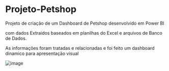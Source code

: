 # Projeto-Petshop
Projeto de criação de um  Dashboard de Petshop desenvolvido em Power BI 

com  dados Extraidos baseados em planilhas do Excel e arquivos de  Banco de Dados.

As informações foram tratadas e relacionadas e foi feito um dashboard dinamico para apresentação visual

![image](https://github.com/user-attachments/assets/0e54f370-4b24-486b-84d4-d4458cafc600)

